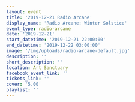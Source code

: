 ```yaml
---
layout: event
title: '2019-12-21 Radio Arcane'
display_name: 'Radio Arcane: Winter Solstice'
event_type: radio-arcane
date: '2019-12-21'
start_datetime: '2019-12-21 22:00:00'
end_datetime: '2019-12-22 03:00:00'
image: '/img/uploads/radio-arcane-default.jpg'
description: ''
short_description: ''
location: Art Sanctuary
facebook_event_link: ''
tickets_link: ''
cover: '5.00'
playlist: ''
---
```

